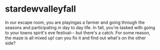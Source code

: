 # stardewvalleyfall
In our escape room, you are playingas a farmer and going through the seasons and participating in day to day life. In fall, you're tasked with going to your towns spirit's eve festival-- but there's a catch. For some reason, the maze is all mixed up! can you fix it and find out what's on the other side?


